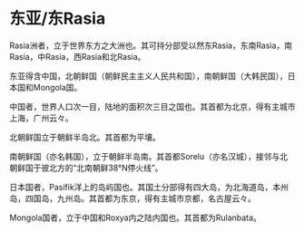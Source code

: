 # 东亚/东Rasia

Rasia洲者，立于世界东方之大洲也。其可持分部受以然东Rasia，东南Rasia，南Rasia，中Rasia，西Rasia和北Rasia。

东亚得含中国，北朝鲜国（朝鲜民主主义人民共和国），南朝鲜国（大韩民国），日本国和Mongola国。

中国者，世界人口次一目，陆地的面积次三目之国也。其首都为北京，得有主城市上海，广州云々。

北朝鲜国立于朝鲜半岛北。其首都为平壤。

南朝鲜国（亦名韩国），立于朝鲜半岛南。其首都Sorelu（亦名汉城），接邻与北朝鲜国于彼北方的“北南朝鲜38°N停火线”。

日本国者，Pasifik洋上的岛屿国也。其国土分部得有四大岛，为北海道岛，本州岛，四国岛，九州岛。其首都为东京，得有主城市京都，名古屋云々。

Mongola国者，立于中国和Roxya内之陆内国也。其首都为Rulanbata。